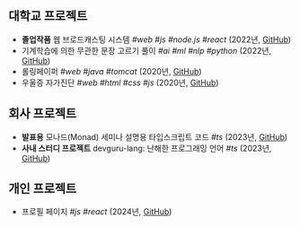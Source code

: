 ## 대학교 프로젝트

-   **졸업작품** 웹 브로드캐스팅 시스템 _#web_ _#js_ _#node.js_ _#react_ (2022년, [GitHub](https://github.com/Quirax/webs))
-   기계학습에 의한 무관한 문장 고르기 풀이 _#ai_ _#ml_ _#nlp_ _#python_ (2022년, [GitHub](https://github.com/Quirax/Unrelated_Sentences))
-   롤링페이퍼 _#web_ _#java_ _#tomcat_ (2020년, [GitHub](https://github.com/Quirax/2020WSP_Rollingpaper))
-   우울증 자가진단 _#web_ _#html_ _#css_ _#js_ (2020년, [GitHub](https://github.com/Quirax/2020AWP_BDI))

## 회사 프로젝트

-   **발표용** 모나드(Monad) 세미나 설명용 타입스크립트 코드 _#ts_ (2023년, [GitHub](https://github.com/Quirax/seminar-monad))
-   **사내 스터디 프로젝트** devguru-lang: 난해한 프로그래밍 언어 _#ts_ (2023년, [GitHub](https://github.com/Quirax/devguru-lang))

## 개인 프로젝트

-   프로필 페이지 _#js_ _#react_ (2024년, [GitHub](https://github.com/Quirax/quirax.github.io))

